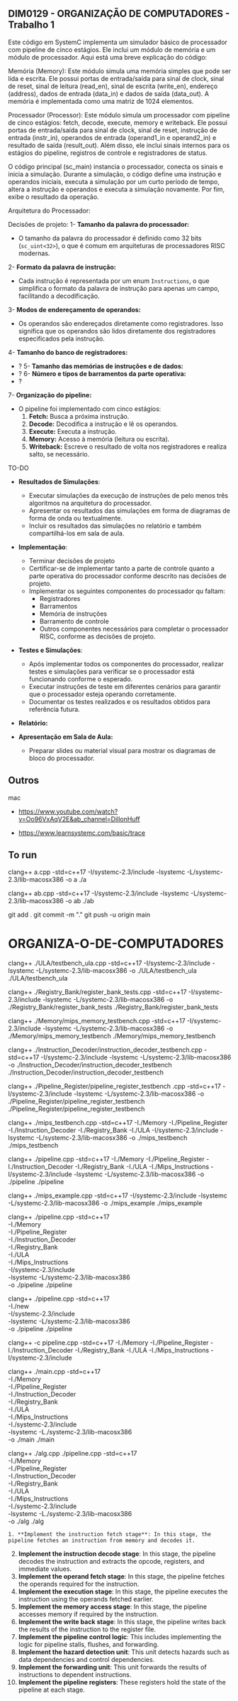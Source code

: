 ## DIM0129 - ORGANIZAÇÃO DE COMPUTADORES - Trabalho 1

Este código em SystemC implementa um simulador básico de processador com pipeline de cinco estágios. Ele inclui um módulo de memória e um módulo de processador. Aqui está uma breve explicação do código:

Memória (Memory): Este módulo simula uma memória simples que pode ser lida e escrita. Ele possui portas de entrada/saída para sinal de clock, sinal de reset, sinal de leitura (read_en), sinal de escrita (write_en), endereço (address), dados de entrada (data_in) e dados de saída (data_out). A memória é implementada como uma matriz de 1024 elementos.

Processador (Processor): Este módulo simula um processador com pipeline de cinco estágios: fetch, decode, execute, memory e writeback. Ele possui portas de entrada/saída para sinal de clock, sinal de reset, instrução de entrada (instr_in), operandos de entrada (operand1_in e operand2_in) e resultado de saída (result_out). Além disso, ele inclui sinais internos para os estágios do pipeline, registros de controle e registradores de status.

O código principal (sc_main) instancia o processador, conecta os sinais e inicia a simulação. Durante a simulação, o código define uma instrução e operandos iniciais, executa a simulação por um curto período de tempo, altera a instrução e operandos e executa a simulação novamente. Por fim, exibe o resultado da operação.

Arquitetura do Processador:

Decisões de projeto:
1- **Tamanho da palavra do processador:**

- O tamanho da palavra do processador é definido como 32 bits (`sc_uint<32>`), o que é comum em arquiteturas de processadores RISC modernas.

2- **Formato da palavra de instrução:**

- Cada instrução é representada por um enum `Instructions`, o que simplifica o formato da palavra de instrução para apenas um campo, facilitando a decodificação.

3- **Modos de endereçamento de operandos:**

- Os operandos são endereçados diretamente como registradores. Isso significa que os operandos são lidos diretamente dos registradores especificados pela instrução.

4- **Tamanho do banco de registradores:**

- ?
  5- **Tamanho das memórias de instruções e de dados:**
- ?
  6- **Número e tipos de barramentos da parte operativa:**
- ?

7- **Organização do pipeline:**

- O pipeline foi implementado com cinco estágios:
  1.  **Fetch:** Busca a próxima instrução.
  2.  **Decode:** Decodifica a instrução e lê os operandos.
  3.  **Execute:** Executa a instrução.
  4.  **Memory:** Acesso à memória (leitura ou escrita).
  5.  **Writeback:** Escreve o resultado de volta nos registradores e realiza salto, se necessário.

TO-DO

- **Resultados de Simulações**:

  - Executar simulações da execução de instruções de pelo menos três algoritmos na arquitetura do processador.
  - Apresentar os resultados das simulações em forma de diagramas de forma de onda ou textualmente.
  - Incluir os resultados das simulações no relatório e também compartilhá-los em sala de aula.

- **Implementação**:

  - Terminar decisões de projeto
  - Certificar-se de implementar tanto a parte de controle quanto a parte operativa do processador conforme descrito nas decisões de projeto.
  - Implementar os seguintes componentes do processador qu faltam:
    - Registradores
    - Barramentos
    - Memória de instruções
    - Barramento de controle
    - Outros componentes necessários para completar o processador RISC, conforme as decisões de projeto.

- **Testes e Simulações**:

  - Após implementar todos os componentes do processador, realizar testes e simulações para verificar se o processador está funcionando conforme o esperado.
  - Executar instruções de teste em diferentes cenários para garantir que o processador esteja operando corretamente.
  - Documentar os testes realizados e os resultados obtidos para referência futura.

- **Relatório:**

- **Apresentação em Sala de Aula:**
  - Preparar slides ou material visual para mostrar os diagramas de bloco do processador.

## Outros

mac

- https://www.youtube.com/watch?v=Oo96VxAqV2E&ab_channel=DillonHuff

- https://www.learnsystemc.com/basic/trace

## To run

clang++ a.cpp -std=c++17 -I/systemc-2.3/include -lsystemc -L/systemc-2.3/lib-macosx386 -o a
./a

clang++ ab.cpp -std=c++17 -I/systemc-2.3/include -lsystemc -L/systemc-2.3/lib-macosx386 -o ab
./ab

git add .
git commit -m "."
git push -u origin main

# ORGANIZA-O-DE-COMPUTADORES

clang++ ./ULA/testbench_ula.cpp -std=c++17 -I/systemc-2.3/include -lsystemc -L/systemc-2.3/lib-macosx386 -o ./ULA/testbench_ula
./ULA/testbench_ula

clang++ ./Registry_Bank/register_bank_tests.cpp -std=c++17 -I/systemc-2.3/include -lsystemc -L/systemc-2.3/lib-macosx386 -o ./Registry_Bank/register_bank_tests
./Registry_Bank/register_bank_tests

clang++ ./Memory/mips_memory_testbench.cpp -std=c++17 -I/systemc-2.3/include -lsystemc -L/systemc-2.3/lib-macosx386 -o ./Memory/mips_memory_testbench
./Memory/mips_memory_testbench

clang++ ./Instruction_Decoder/instruction_decoder_testbench.cpp -std=c++17 -I/systemc-2.3/include -lsystemc -L/systemc-2.3/lib-macosx386 -o ./Instruction_Decoder/instruction_decoder_testbench
./Instruction_Decoder/instruction_decoder_testbench

clang++ ./Pipeline_Register/pipeline_register_testbench
.cpp -std=c++17 -I/systemc-2.3/include -lsystemc -L/systemc-2.3/lib-macosx386 -o ./Pipeline_Register/pipeline_register_testbench
./Pipeline_Register/pipeline_register_testbench

clang++ ./mips_testbench.cpp -std=c++17 -I./Memory -I./Pipeline_Register -I./Instruction_Decoder -I./Registry_Bank -I./ULA -I/systemc-2.3/include -lsystemc -L/systemc-2.3/lib-macosx386 -o ./mips_testbench
./mips_testbench

clang++ ./pipeline.cpp -std=c++17 -I./Memory -I./Pipeline_Register -I./Instruction_Decoder -I./Registry_Bank -I./ULA -I./Mips_Instructions -I/systemc-2.3/include -lsystemc -L/systemc-2.3/lib-macosx386 -o ./pipeline
./pipeline

clang++ ./mips_example.cpp -std=c++17 -I/systemc-2.3/include -lsystemc -L/systemc-2.3/lib-macosx386 -o ./mips_example
./mips_example

clang++ ./pipeline.cpp -std=c++17 \
 -I./Memory \
 -I./Pipeline_Register \
 -I./Instruction_Decoder \
 -I./Registry_Bank \
 -I./ULA \
 -I./Mips_Instructions \
 -I/systemc-2.3/include \
 -lsystemc -L/systemc-2.3/lib-macosx386 \
 -o ./pipeline
./pipeline

clang++ ./pipeline.cpp -std=c++17 \
 -I./new \
 -I/systemc-2.3/include \
 -lsystemc -L/systemc-2.3/lib-macosx386 \
 -o ./pipeline
./pipeline

clang++ -c pipeline.cpp -std=c++17 -I./Memory -I./Pipeline_Register -I./Instruction_Decoder -I./Registry_Bank -I./ULA -I./Mips_Instructions -I/systemc-2.3/include

clang++ ./main.cpp -std=c++17 \
 -I./Memory \
 -I./Pipeline_Register \
 -I./Instruction_Decoder \
 -I./Registry_Bank \
 -I./ULA \
 -I./Mips_Instructions \
 -I./systemc-2.3/include \
 -lsystemc -L./systemc-2.3/lib-macosx386 \
 -o ./main
./main

clang++ ./alg.cpp ./pipeline.cpp -std=c++17 \
 -I./Memory \
 -I./Pipeline_Register \
 -I./Instruction_Decoder \
 -I./Registry_Bank \
 -I./ULA \
 -I./Mips_Instructions \
 -I./systemc-2.3/include \
 -lsystemc -L./systemc-2.3/lib-macosx386 \
 -o ./alg
./alg

    1. **Implement the instruction fetch stage**: In this stage, the pipeline fetches an instruction from memory and decodes it.

2. **Implement the instruction decode stage**: In this stage, the pipeline decodes the instruction and extracts the opcode, registers, and immediate values.
3. **Implement the operand fetch stage**: In this stage, the pipeline fetches the operands required for the instruction.
4. **Implement the execution stage**: In this stage, the pipeline executes the instruction using the operands fetched earlier.
5. **Implement the memory access stage**: In this stage, the pipeline accesses memory if required by the instruction.
6. **Implement the write back stage**: In this stage, the pipeline writes back the results of the instruction to the register file.
7. **Implement the pipeline control logic**: This includes implementing the logic for pipeline stalls, flushes, and forwarding.
8. **Implement the hazard detection unit**: This unit detects hazards such as data dependencies and control dependencies.
9. **Implement the forwarding unit**: This unit forwards the results of instructions to dependent instructions.
10. **Implement the pipeline registers**: These registers hold the state of the pipeline at each stage.
